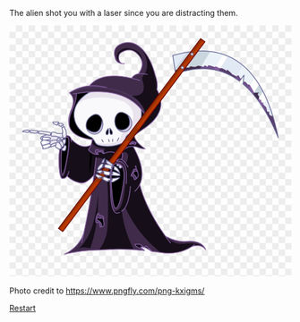 The alien shot you with a laser since you are distracting them.

![death](../images/death.png)

Photo credit to  https://www.pngfly.com/png-kxigms/

[Restart](../beginning.md)